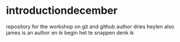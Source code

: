 # introductiondecember
repository for the workshop on git and github
author dries heylen 
also james is an author
en ik begin het te snappen denk ik 
